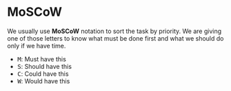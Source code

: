 # MoSCoW

We usually use **MoSCoW** notation to sort the task by priority. We are giving one of those letters to know what must be done first and what we should do only if we have time.

* <kbd>M</kbd>: Must have this
* <kbd>S</kbd>: Should have this
* <kbd>C</kbd>: Could have this
* <kbd>W</kbd>: Would have this
